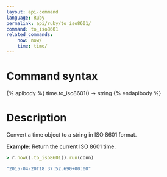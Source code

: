 ```yaml
---
layout: api-command
language: Ruby
permalink: api/ruby/to_iso8601/
command: to_iso8601
related_commands:
    now: now/
    time: time/
---
```


# Command syntax #

{% apibody %}
time.to_iso8601() &rarr; string
{% endapibody %}

# Description #

Convert a time object to a string in ISO 8601 format.

__Example:__ Return the current ISO 8601 time.

```rb
> r.now().to_iso8601().run(conn)

"2015-04-20T18:37:52.690+00:00"
```
